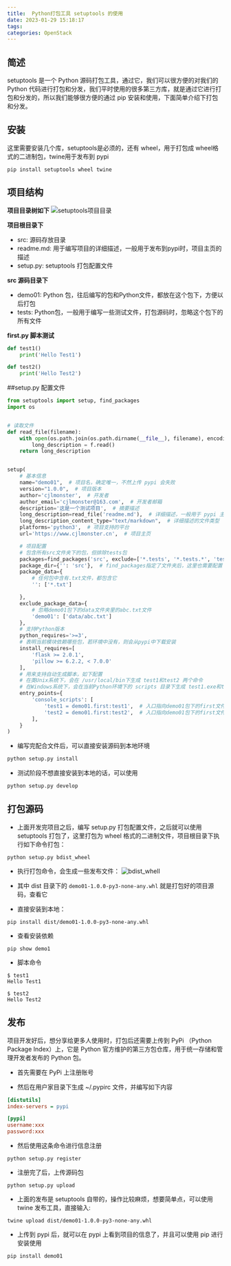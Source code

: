 ```yaml
---
title:  Python打包工具 setuptools 的使用
date: 2023-01-29 15:18:17
tags:
categories: OpenStack
---
```


## 简述
setuptools 是一个 Python 源码打包工具，通过它，我们可以很方便的对我们的 Python 代码进行打包和分发，我们平时使用的很多第三方库，就是通过它进行打包和分发的，所以我们能够很方便的通过 pip 安装和使用，下面简单介绍下打包和分发。​

## 安装
这里需要安装几个库，setuptools是必须的，还有 wheel，用于打包成 wheel格式的二进制包，twine用于发布到 pypi

```shell
pip install setuptools wheel twine
```

## 项目结构
**项目目录树如下**
![setuptools项目目录](https://raw.githubusercontent.com/com-wushuang/pics/main/setuptools%E9%A1%B9%E7%9B%AE%E7%9B%AE%E5%BD%95.png)

**项目根目录下**
- src: 源码存放目录
- readme.md: 用于编写项目的详细描述，一般用于发布到pypi时，项目主页的描述
- setup.py: setuptools 打包配置文件

**src 源码目录下**
- demo01: Python 包，往后编写的包和Python文件，都放在这个包下，方便以后打包
- tests: Python包，一般用于编写一些测试文件，打包源码时，忽略这个包下的所有文件

**first.py 脚本测试**
```python
def test1()
    print('Hello Test1')

def test2()
    print('Hello Test2')
```

##setup.py 配置文件
```python
from setuptools import setup, find_packages
import os


# 读取文件
def read_file(filename):
    with open(os.path.join(os.path.dirname(__file__), filename), encoding='utf-8') as f:
        long_description = f.read()
    return long_description


setup(
    # 基本信息
    name="demo01",  # 项目名，确定唯一，不然上传 pypi 会失败
    version="1.0.0",  # 项目版本
    author='cjlmonster',  # 开发者
    author_email='cjlmonster@163.com',  # 开发者邮箱
    description='这是一个测试项目',  # 摘要描述
    long_description=read_file('readme.md'),  # 详细描述，一般用于 pypi 主页展示
    long_description_content_type="text/markdown",  # 详细描述的文件类型
    platforms='python3',  # 项目支持的平台
    url='https://www.cjlmonster.cn',  # 项目主页

    # 项目配置
    # 包含所有src文件夹下的包，但排除tests包
    packages=find_packages('src', exclude=['*.tests', '*.tests.*', 'tests.*', 'tests']),
    package_dir={'': 'src'},  # find_packages指定了文件夹后，这里也需要配置
    package_data={
        # 任何包中含有.txt文件，都包含它
        '': ['*.txt']

    },
    exclude_package_data={
        # 忽略demo01包下的data文件夹里的abc.txt文件
        'demo01': ['data/abc.txt']
    },
    # 支持Python版本
    python_requires='>=3',
    # 表明当前模块依赖哪些包，若环境中没有，则会从pypi中下载安装
    install_requires=[
        'flask >= 2.0.1',
        'pillow >= 6.2.2, < 7.0.0'
    ],
    # 用来支持自动生成脚本，如下配置
    # 在类Unix系统下，会在 /usr/local/bin下生成 test1和test2 两个命令
    # 在Windows系统下，会在当前Python环境下的 scripts 目录下生成 test1.exe和test2.exe
    entry_points={
        'console_scripts': [
            'test1 = demo01.first:test1',  # 入口指向demo01包下的first文件里的 test1 函数
            'test2 = demo01.first:test2',  # 入口指向demo01包下的first文件里的 test2 函数
        ],
    }
)
```
- 编写完配合文件后，可以直接安装源码到本地环境
```python
python setup.py install
```
- 测试阶段不想直接安装到本地的话，可以使用
```python
python setup.py develop
```

## 打包源码
- 上面开发完项目之后，编写 setup.py 打包配置文件，之后就可以使用 setuptools 打包了，这里打包为 wheel 格式的二进制文件，项目根目录下执行如下命令打包：
```shell
python setup.py bdist_wheel
```
- 执行打包命令，会生成一些发布文件：
![bdist_whell](https://raw.githubusercontent.com/com-wushuang/pics/main/bdist_whell.png)

- 其中 dist 目录下的 `demo01-1.0.0-py3-none-any.whl` 就是打包好的项目源码，查看它

- 直接安装到本地：
```shell
pip install dist/demo01-1.0.0-py3-none-any.whl
```

- 查看安装依赖
```
pip show demo1
```
- 脚本命令
```
$ test1
Hello Test1

$ test2
Hello Test2
```

## 发布
项目开发好后，想分享给更多人使用时，打包后还需要上传到 PyPi （Python Package Index）上，它是 Python 官方维护的第三方包仓库，用于统一存储和管理开发者发布的 Python 包。​

- 首先需要在 PyPi 上注册账号​

- 然后在用户家目录下生成 ~/.pypirc 文件，并编写如下内容
```ini
[distutils]
index-servers = pypi

[pypi]
username:xxx
password:xxx
```
- 然后使用这条命令进行信息注册
```shell
python setup.py register
```
- 注册完了后，上传源码包
```shell
python setup.py upload
```
- 上面的发布是 setuptools 自带的，操作比较麻烦，想要简单点，可以使用 twine 发布工具，直接输入:
```shell
twine upload dist/demo01-1.0.0-py3-none-any.whl
```
- 上传到 pypi 后，就可以在 pypi 上看到项目的信息了，并且可以使用 pip 进行安装使用
```shell
pip install demo01
```